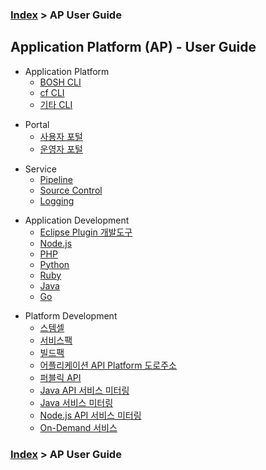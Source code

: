 ### [Index](https://github.com/okpc579/paasta-guide-new/blob/main/README.md) > AP User Guide

## Application Platform (AP) - User Guide
- Application Platform
  - [BOSH CLI](./application_platform/bosh_cli.md)  
  - [cf CLI](./application_platform/cf_cli.md)  
  - [기타 CLI](./application_platform/bosh.md)  

+ Portal
  + [사용자 포털](./portal/user.md)   
  + [운영자 포털](./portal/admin.md)   

- Service
  - [Pipeline](./service/pipeline.md)
  - [Source Control](./service/source_control.md)
  - [Logging](./service/logging.md)

+ Application Development
  + [Eclipse Plugin 개발도구](./development_application/eclipse_plugin.md)
  + [Node.js](./development_application/nodejs.md)
  + [PHP](./development_application/php.md)
  + [Python](./development_application/python.md)
  + [Ruby](./development_application/ruby.md)
  + [Java](./development_application/java.md)
  + [Go](./development_application/go.md)


- Platform Development
  - [스템셀](./development_platform/stemcell.md)
  - [서비스팩](./development_platform/servicepack.md)
  - [빌드팩](./development_platform/buildpack.md)
  - [어플리케이션 API Platform 도로주소](./development_platform/road_address.md)
  - [퍼블릭 API](./development_platform/public_api.md)
  - [Java API 서비스 미터링](./development_platform/java_api_service_metering.md)
  - [Java 서비스 미터링](./development_platform/java_service_metering.md)
  - [Node.js API 서비스 미터링](./development_platform/nodejs_api_service_metering.md)
  - [On-Demand 서비스](./development_platform/on_demand_service.md)

### [Index](https://github.com/okpc579/paasta-guide-new/blob/main/README.md) > AP User Guide
